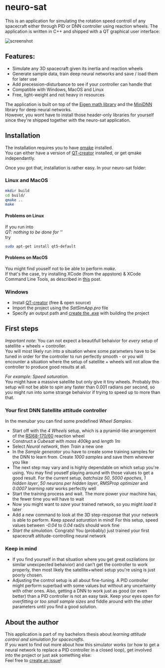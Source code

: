 # neuro-sat

This is an application for simulating the rotation speed controll of any spacecraft either through PID or DNN controller using reaction wheels. The application is written in C++ and shipped with a QT graphical user interface:

![screenshot](https://user-images.githubusercontent.com/34287912/59918395-e5fff080-9424-11e9-8241-8583f9d19f41.png) 

## Features:

 * Simulate any 3D spacecraft given its inertia and reaction wheels
 * Generate sample data, train deep neural networks and save / load them for later use
 * Add precession-disturbance to see if your controller can handle that
 * Compatible with Windows, MacOS and Linux
 * Free, light-weight and not heavy in resources

The application is built on top of the [Eigen math library](http://eigen.tuxfamily.org/index.php?title=Main_Page) and the [MiniDNN](https://github.com/yixuan/MiniDNN) library for deep neural networks.  
However, you wont have to install those header-only libraries for yourself since they're shipped together with the neuro-sat application.

## Installation

The installation requires you to have [qmake](https://doc.qt.io/qt-5/qmake-manual.html) installed.  
You can either have a version of [QT-creator](https://www.qt.io/download) installed, or get qmake independantly.  

Once you got that, installation is rather easy.
In your neuro-sat folder:

### Linux and MacOS
  
```sh
mkdir build
cd build/
qmake ..
make
```

#### Problems on Linux

If you run into  
*QT: nothing to be done for ''*  
try  

```sh
sudo apt-get install qt5-default
```

#### Problems on MacOS

You might find youself not to be able to perform _make_.  
If that's the case, try installing XCode (from the appstore) & XCode Command Line Tools, as described in [this](https://stackoverflow.com/questions/9329243/xcode-install-command-line-tools) post.

### Windows

 * Install [QT-creator](https://www.qt.io/download) (free & open source) 
 * Import the project using the _SatSimApp.pro_ file
 * Specify an output path and [create the .exe](https://stackoverflow.com/questions/25570752/how-to-make-exe-file-in-qt-creator) with building the project
 
 ## First steps
 
 *Important note*: You can not expect a beautifull behaivior for _every_ setup of satellite + wheels + controller.  
 You will most likely run into a situation where some parameters have to be tuned in order for the controller to run perfectly smooth - or you will encounter a situation where the setup of satellite + wheels will not allow the controller to produce good results at all.  
 
 *For example: Speed saturation.*  
You might have a massive satellite but only give it tiny wheels. Probably this setup will not be able to spin any faster than 0.001 radians per second, so you might run into some strange behaivior if trying to speed up to more than that.

### Your first DNN Satellite attitude controller

In the menubar you can find some predefined *Wheel Samples*.
 * Start off with the *4 Wheels* setup, which is a pyramid-like arrangement of the [RSI68-170/60](https://www.rockwellcollins.com/Products-and-Services/Defense/Platforms/Space/High-Motor-Torque-Momentum-and-Reaction-Wheels.aspx) reaction wheel  
 * Construct a *Cubesat* with *mass 400kg* and *length 1m*  
 * Select *Neural network*, then *Train* a new one
 * In the *Sample generator* you have to create some training samples for the DNN to learn from. Create *1000 samples* and save them wherever you like
 * The next step may vary and is highly dependable on which setup you're using. You may find youself playing around with those values to get a good result. For the current setup, *batchsize 50*, *5000 epoches*, *1 hidden layer*, *50 neurons per hidden layer*, *RMSProp optimizer* and *0.0007 learning rate* works perfectly well
 * Start the training process and wait. The more power your machine has, the fewer time you will have to wait
 * Now you might want to *save* your trained network, so you might *load* it later
 * Add a new command to look at the 3D step-response that your network is able to perform. Keep *speed saturation* in mind! For this setup, speed values between *-0.04* to *0.04* rad/s should work fine
 * *Start the simulation.* Congrats! You (probably) just trained your first spacecraft attitude-controlling neural network

### Keep in mind

 * If you find yourself in that situation where you get great oszilations (or similar unexcpected behaivior) and can't get the controller to work properly, then most likely the satellite+wheel setup you're using is just poorly chosen.  
 * Adjusting the control setup is all about fine-tuning. A PID controller might perform superbad with some values but without any uncertainty with other ones. Also, getting a DNN to work just as good (or even better) than a PID controller is not an easy task. Keep your eyes open for *overfitting* or *too small sample sizes* and fiddle around with the other parameters until you find a good solution.
 
## About the author

This application is part of my bachelors thesis about _learning attitude control and simulation for spacecrafts_.  
If you want to find out more about how this simulator works (or how to get a neural network to replace a PID controller in a closed loop), get involved into the project or just ask something else:  
Feel free to [create an issue](https://github.com/fallow24/neuro-sat/issues)!

